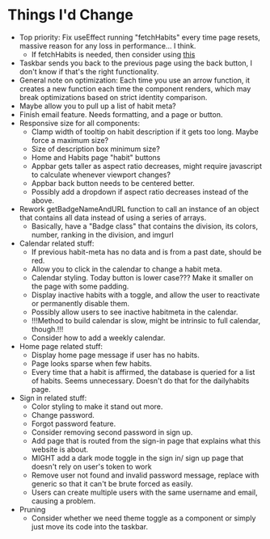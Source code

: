 # Things I'd Change
- Top priority: Fix useEffect running "fetchHabits" every time page resets, massive reason for any loss in performance... I think.
    - If fetchHabits is needed, then consider using [this](https://maxrozen.com/race-conditions-fetching-data-react-with-useeffect)
- Taskbar sends you back to the previous page using the back button, I don't know if that's the right functionality.
- General note on optimization: Each time you use an arrow function, it creates a new function each time the component renders, which may break optimizations based on strict identity comparison.
- Maybe allow you to pull up a list of habit meta?
- Finish email feature. Needs formatting, and a page or button.
- Responsive size for all components:
    - Clamp width of tooltip on habit description if it gets too long. Maybe force a maximum size?
    - Size of description box minimum size?
    - Home and Habits page "habit" buttons
    - Appbar gets taller as aspect ratio decreases, might require javascript to calculate whenever viewport changes?
    - Appbar back button needs to be centered better.
    - Possibly add a dropdown if aspect ratio decreases instead of the above.
- Rework getBadgeNameAndURL function to call an instance of an object that contains all data instead of using a series of arrays.
    - Basically, have a "Badge class" that contains the division, its colors, number, ranking in the division, and imgurl
- Calendar related stuff:
    - If previous habit-meta has no data and is from a past date, should be red.
    - Allow you to click in the calendar to change a habit meta.
    - Calendar styling. Today button is lower case??? Make it smaller on the page with some padding.
    - Display inactive habits with a toggle, and allow the user to reactivate or permanently disable them.
    - Possibly allow users to see inactive habitmeta in the calendar.
    - !!!Method to build calendar is slow, might be intrinsic to full calendar, though.!!!
    - Consider how to add a weekly calendar.
- Home page related stuff:
    - Display home page message if user has no habits.
    - Page looks sparse when few habits.
    - Every time that a habit is affirmed, the database is queried for a list of habits. Seems unnecessary. Doesn't do that for the dailyhabits page.
- Sign in related stuff:
    - Color styling to make it stand out more.
    - Change password.
    - Forgot password feature.
    - Consider removing second password in sign up.
    - Add page that is routed from the sign-in page that explains what this website is about.
    - MIGHT add a dark mode toggle in the sign in/ sign up page that doesn't rely on user's token to work
    - Remove user not found and invalid password message, replace with generic so that it can't be brute forced as easily.
    - Users can create multiple users with the same username and email, causing a problem.
- Pruning
    - Consider whether we need theme toggle as a component or simply just move its code into the taskbar.